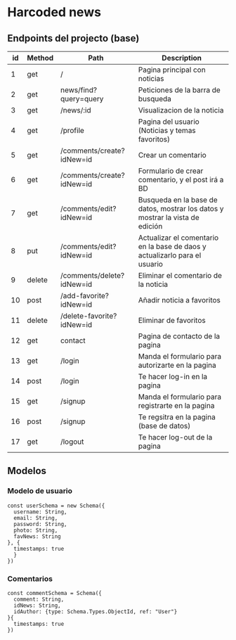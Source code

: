 # Harcoded news

## Endpoints del projecto (base)

id | Method | Path  | Description
-- | ------ | ------ | ----------
1 | get | / | Pagina principal con noticias
2 | get | news/find?query=query | Peticiones de la barra de busqueda
3 | get | /news/:id | Visualizacion de la noticia
4 | get | /profile | Pagina del usuario (Noticias y temas favoritos)
5 | get | /comments/create?idNew=id | Crear un comentario
6 | get | /comments/create?idNew=id | Formulario de crear comentario, y el post irá a BD
7 | get | /comments/edit?idNew=id | Busqueda en la base de datos, mostrar los datos y mostrar la vista de edición
8	| put | /comments/edit?idNew=id | Actualizar el comentario en la base de daos y actualizarlo para el usuario
9	| delete |/comments/delete?idNew=id | Eliminar el comentario de la noticia
10 | post | /add-favorite?idNew=id | Añadir noticia a favoritos
11 | delete | /delete-favorite?idNew=id | Eliminar de favoritos
12 | get | contact | Pagina de contacto de la pagina
13 | get | /login | Manda el formulario para autorizarte en la pagina
14 | post | /login | Te hacer log-in en la pagina
15 | get | /signup | Manda el formulario para registrarte en la pagina
16 | post | /signup	| Te regsitra en la pagina (base de datos)
17 | get | /logout | Te hacer log-out de la pagina

## Modelos

### Modelo de usuario

```
const userSchema = new Schema({
  username: String,
  email: String,
  password: String,
  photo: String,
  favNews: String
}, {
  timestamps: true
  }
})
```

### Comentarios

```
const commentSchema = Schema({
  comment: String,
  idNews: String,
  idAuthor: {type: Schema.Types.ObjectId, ref: "User"}
}{
  timestamps: true
})
```
